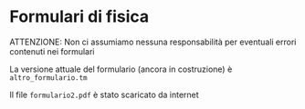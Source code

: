 Formulari di fisica
===================

ATTENZIONE: Non ci assumiamo nessuna responsabilità per eventuali errori contenuti nei formulari

La versione attuale del formulario (ancora in costruzione) è `altro_formulario.tm`

Il file `formulario2.pdf` è stato scaricato da internet
